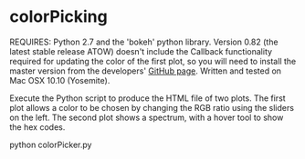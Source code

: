 # colorPicking

REQUIRES: Python 2.7 and the 'bokeh' python library. Version 0.82 (the latest stable release ATOW) doesn't include the Callback functionality required for updating the color of the first plot, so you will need to install the master version from the developers' [GitHub page](https://github.com/bokeh/bokeh). Written and tested on Mac OSX 10.10 (Yosemite).

Execute the Python script to produce the HTML file of two plots. The first plot allows a color to be chosen by changing the RGB ratio using the sliders on the left. The second plot shows a spectrum, with a hover tool to show the hex codes. 

python colorPicker.py